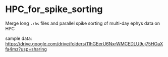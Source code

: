 # HPC_for_spike_sorting
Merge long `.rhs` files and parallel spike sorting of multi-day ephys data on HPC

sample data: https://drive.google.com/drive/folders/11hGEerU6NxrWMCEDLU9uj75HOaXfa4mz?usp=sharing


